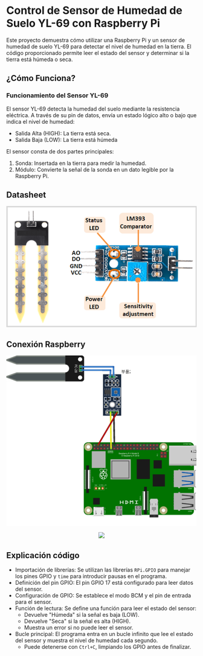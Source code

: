 # Control de Sensor de Humedad de Suelo YL-69 con Raspberry Pi
Este proyecto demuestra cómo utilizar una Raspberry Pi y un sensor de humedad de suelo YL-69 para detectar el nivel de humedad en la tierra. El código proporcionado permite leer el estado del sensor y determinar si la tierra está húmeda o seca.

## ¿Cómo Funciona?
### Funcionamiento del Sensor YL-69
El sensor YL-69 detecta la humedad del suelo mediante la resistencia eléctrica. A través de su pin de datos, envía un estado lógico alto o bajo que indica el nivel de humedad:
- Salida Alta (HIGH): La tierra está seca.
- Salida Baja (LOW): La tierra está húmeda

El sensor consta de dos partes principales:
1. Sonda: Insertada en la tierra para medir la humedad.
2. Módulo: Convierte la señal de la sonda en un dato legible por la Raspberry Pi.

## Datasheet

<p align="center">
    <img src="IMG\yl-69.png">
</p>

## Conexión Raspberry 

<p align="center">
    <img src="IMG\sensoryl69.png">
</p>
<p align="center">
    <img src="IMG\yl69_esquemático.png">
</p>

## Explicación código
- Importación de librerías: Se utilizan las librerías `RPi.GPIO` para manejar los pines GPIO y `time` para introducir pausas en el programa.
- Definición del pin GPIO: El pin GPIO 17 está configurado para leer datos del sensor.
- Configuración de GPIO: Se establece el modo BCM y el pin de entrada para el sensor.
- Función de lectura: Se define una función para leer el estado del sensor:
    - Devuelve "Húmeda" si la señal es baja (LOW).
    - Devuelve "Seca" si la señal es alta (HIGH).
    - Muestra un error si no puede leer el sensor.
- Bucle principal: El programa entra en un bucle infinito que lee el estado del sensor y muestra el nivel de humedad cada segundo.
    - Puede detenerse con `Ctrl+C`, limpiando los GPIO antes de finalizar.
